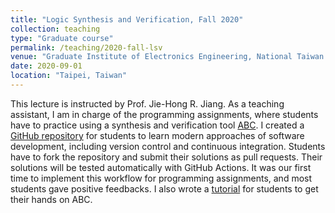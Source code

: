 ```yaml
---
title: "Logic Synthesis and Verification, Fall 2020"
collection: teaching
type: "Graduate course"
permalink: /teaching/2020-fall-lsv
venue: "Graduate Institute of Electronics Engineering, National Taiwan University"
date: 2020-09-01
location: "Taipei, Taiwan"
---
```


This lecture is instructed by Prof. Jie-Hong R. Jiang.
As a teaching assistant, I am in charge of the programming assignments, where students have to practice using a synthesis and verification tool [ABC](https://github.com/berkeley-abc/abc).
I created a [GitHub repository](https://github.com/NTU-ALComLab/LSV-PA) for students to learn modern approaches of software development, including version control and continuous integration.
Students have to fork the repository and submit their solutions as pull requests.
Their solutions will be tested automatically with GitHub Actions.
It was our first time to implement this workflow for programming assignments, and most students gave positive feedbacks.
I also wrote a [tutorial](https://github.com/NTU-ALComLab/LSV-PA/wiki) for students to get their hands on ABC.
